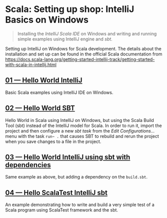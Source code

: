 # Scala: Setting up shop: IntelliJ Basics on Windows   
> Installing the *IntelliJ Scala IDE* on Windows and writing and running simple examples using IntelliJ engine and *sbt*.

Setting up IntelliJ on Windows for Scala development. The details about the installation and set up can be found in the official Scala documentation from https://docs.scala-lang.org/getting-started-intellij-track/getting-started-with-scala-in-intellij.html

## [01 &mdash; Hello World IntelliJ](./01-Hello-World-IntelliJ)
Basic Scala examples using IntelliJ IDE on Windows.

## [02 &mdash; Hello World SBT](./02-Hello-World-sbt)
Hello World in Scala using IntelliJ on Windows, but using the Scala Build Tool (sbt) instead of the IntelliJ model for Scala. In order to run it, import the project and then configure a new *sbt task* from the *Edit Configurations...* menu with the task `run~ .` that causes SBT to rebuild and rerun the project when you save changes to a file in the project.

## [03 &mdash; Hello World IntelliJ using sbt with dependencies](./03-Hello-World-sbt-deps)
Same example as above, but adding a dependency on the `build.sbt`.

## [04 &mdash; Hello ScalaTest IntelliJ sbt](./04-Hello-ScalaTest-sbt)
An example demonstrating how to write and build a very simple test of a Scala program using ScalaTest framework and the sbt.
